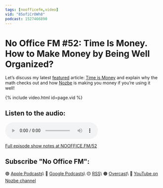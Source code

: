 ```yaml
---
tags: [noofficefm,video]
vid: "85ofiCrOWh8"
podcast: 1527466890
---
```


# No Office FM #52: Time Is Money. How to Make Money by Being Well Organized?

Let’s discuss my latest [featured](/featured) article: [Time is Money](/money) and explain why the math checks out and how [Nozbe](/nozbe) is making you money if you’re using it well!

{% include video.html id=page.vid %}

<!--More-->

## Listen to the audio:

<audio controls>
<source src="https://media.transistor.fm/a1bc0c4f/72b38102.mp3" type="audio/mpeg">
</audio>



[Full episode show notes at NOOFFICE.FM/52](https://nooffice.fm/52)

## Subscribe "No Office FM":

🟣 [Apple Podcasts](https://podcasts.apple.com/podcast/no-office/id1527466890)\\
🔵 [Google Podcasts](https://podcasts.google.com/feed/aHR0cHM6Ly9mZWVkcy50cmFuc2lzdG9yLmZtL25vb2ZmaWNl)\\
🟡 [RSS](https://nozbe.com/nooffice.rss)\\
🟠 [Overcast](https://overcast.fm/itunes1527466890/no-office)\\
🔴 [YouTube on Nozbe channel](https://youtube.com/NozbeCom)

<!--podcast: 1527466890-->

[n]: https://michael.gratis/nozbe
[np]: https://michael.gratis/nozbepersonal